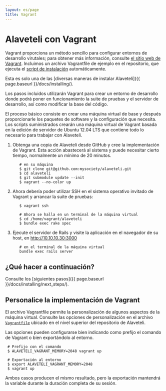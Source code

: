 ```yaml
---
layout: es/page
title: Vagrant
---
```

# Alaveteli con Vagrant

<p class="lead">
Vagrant proporciona un método sencillo para configurar entornos de desarrollo virutales; para
obtener más información, consulte <a href="http://www.vagrantup.com">el sitio web de Vagrant</a>.
Incluimos un archivo Vagrantfile de ejemplo en el repositorio, que ejecuta el
<a href="{{ page.baseurl }}/docs/installing/script/">script de instalación</a> automáticamente.
</p>

Esta es solo una de las [diversas maneras de instalar Alaveteli]({{ page.baseurl }}/docs/installing/).

Los pasos incluidos utilizarán Vagrant para crear un entorno de desarrollo
donde podrá poner en funcionamiento la suite de pruebas y el servidor de desarrollo, así
como modificar la base del código.

El proceso básico consiste en crear una máquina virtual de base y después proporcionarle
los paquetes de software y la configuración que necesita. Los
scripts suministrados crearán una máquina virtual de Vagrant basada en la edición de servidor de
Ubuntu 12.04 LTS que contiene todo lo necesario para trabajar con Alaveteli.

1.   Obtenga una copia de Alaveteli desde GitHub y cree la implementación de Vagrant.
  Esta acción abastecerá al sistema y puede necesitar cierto tiempo, normalmente un mínimo
  de 20 minutos.

            # en su máquina
            $ git clone git@github.com:mysociety/alaveteli.git
            $ cd alaveteli
            $ git submodule update --init
            $ vagrant --no-color up

2.   Ahora debería poder utilizar SSH en el sistema operativo invitado de Vagrant y arrancar
  la suite de pruebas:

            $ vagrant ssh

            # Ahora se halla en un terminal de la máquina virtual
            $ cd /home/vagrant/alaveteli
            $ bundle exec rake spec


3.   Ejecute el servidor de Rails y visite la aplicación en el navegador de su host, en
   http://10.10.10.30:3000

            # en el terminal de la máquina virtual
            bundle exec rails server

## ¿Qué hacer a continuación?

Consulte los [siguientes pasos]({{ page.baseurl }}/docs/installing/next_steps/).

## Personalice la implementación de Vagrant

El archivo Vagrantfile permite la personalización de algunos aspectos de la máquina virtual. Consulte las opciones de personalización en el archivo [`Vagrantfile`](https://github.com/mysociety/alaveteli/blob/master/Vagrantfile#L30) ubicado en el nivel superior del repositorio de Alaveteli.

Las opciones pueden configurarse bien indicando como prefijo el comando de Vagrant o bien
exportándolo al entorno.

     # Prefijo con el comando
     $ ALAVETELI_VAGRANT_MEMORY=2048 vagrant up

     # Exportación al entorno
     $ export ALAVETELI_VAGRANT_MEMORY=2048
     $ vagrant up

Ambos casos producen el mismo resultado, pero la exportación mantendrá la variable durante la duración completa de su sesión.

